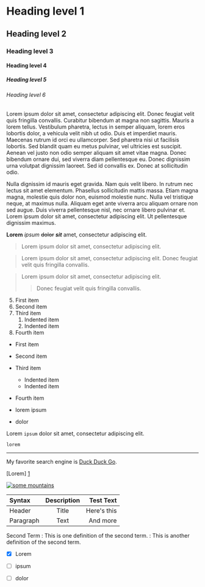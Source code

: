 ﻿# Heading level 1
## Heading level 2
### Heading level 3
#### Heading level 4
##### Heading level 5
###### Heading level 6

Lorem ipsum dolor sit amet, consectetur adipiscing elit. Donec feugiat velit quis fringilla convallis. Curabitur bibendum at magna non sagittis. Mauris a lorem tellus. Vestibulum pharetra, lectus in semper aliquam, lorem eros lobortis dolor, a vehicula velit nibh ut odio. Duis et imperdiet mauris. Maecenas rutrum id orci eu ullamcorper. Sed pharetra nisi ut facilisis lobortis. Sed blandit quam eu metus pulvinar, vel ultricies est suscipit. Aenean vel justo non odio semper aliquam sit amet vitae magna. Donec bibendum ornare dui, sed viverra diam pellentesque eu. Donec dignissim urna volutpat dignissim laoreet. Sed id convallis ex. Donec at sollicitudin odio.

Nulla dignissim id mauris eget gravida. Nam quis velit libero. In rutrum nec lectus sit amet elementum. Phasellus sollicitudin mattis massa. Etiam magna magna, molestie quis dolor non, euismod molestie nunc. Nulla vel tristique neque, at maximus nulla. Aliquam eget ante viverra arcu aliquam ornare non sed augue. Duis viverra pellentesque nisl, nec ornare libero pulvinar et. Lorem ipsum dolor sit amet, consectetur adipiscing elit. Ut pellentesque dignissim maximus.

**Lorem** *ipsum* ~~dolor~~ ***sit*** amet, consectetur adipiscing elit.

> Lorem ipsum dolor sit amet, consectetur adipiscing elit.

>Lorem ipsum dolor sit amet, consectetur adipiscing elit.
>Donec feugiat velit quis fringilla convallis.

>Lorem ipsum dolor sit amet, consectetur adipiscing elit.
>>Donec feugiat velit quis fringilla convallis.

5. First item  
6. Second item  
7. Third item  
	1. Indented item  
	2. Indented item  
8. Fourth item

- First item  
- Second item  
- Third item  
	- Indented item  
	- Indented item  
- Fourth item

 - lorem
ipsum
 - dolor
 
Lorem `ipsum` dolor sit amet, consectetur adipiscing elit.
 ```
lorem
 ```
---


My favorite search engine is [Duck Duck Go](https://duckduckgo.com "The best search engine for privacy").

[Lorem] [1]

[![some  mountains](https://images.pexels.com/photos/1785493/pexels-photo-1785493.jpeg?auto=compress&cs=tinysrgb&dpr=2&h=650&w=940 "some  mountains")](https://www.pexels.com/photo/mountains-covered-with-snow-1785493/)


| Syntax      | Description | Test Text     |
| :---        |    :----:   |          ---: |
| Header      | Title       | Here's this   |
| Paragraph   | Text        | And more      |



Second Term
: This is one definition of the second term.
: This is another definition of the second term.

- [x] Lorem
- [ ] ipsum
- [ ] dolor


[1]: <https://www.markdownguide.org/basic-syntax/#code> (lorem ipsum generator)

